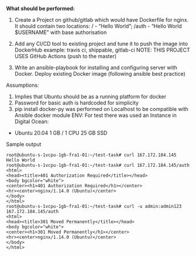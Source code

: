 **What should be performed:**
1. Create a Project on github/gitlab which would have Dockerfile for nginx.
   It should contain two locations:
    / - “Hello World”; 
    /auth - “Hello World $USERNAME” with base authorisation
   
2. Add any CI/CD tool to existing project and tune it to push the image into DockerHub
   example: travis ci, shippable, gitlab-ci
   NOTE: THIS PROJECT USES GitHub Actions (push to the master)

3. Write an ansible-playbook for installing and configuring server with Docker.
   Deploy existing Docker image (following ansible best practice)
   
Assumptions:
1. Implies that Ubuntu should be as a running platform for docker
2. Password for basic auth is hardcoded for simplicity
3. pip install docker-py was performed on Localhost to be compatible with Ansible docker module 
ENV:
For test there was used an Instance in Digital Ocean:
- Ubuntu 20.04
  1 GB / 1 CPU
  25 GB SSD
  
Sample output
```
root@ubuntu-s-1vcpu-1gb-fra1-01:~/test-task# curl 167.172.184.145
Hello World
root@ubuntu-s-1vcpu-1gb-fra1-01:~/test-task# curl 167.172.184.145/auth
<html>
<head><title>401 Authorization Required</title></head>
<body bgcolor="white">
<center><h1>401 Authorization Required</h1></center>
<hr><center>nginx/1.14.0 (Ubuntu)</center>
</body>
</html>
root@ubuntu-s-1vcpu-1gb-fra1-01:~/test-task# curl -u admin:admin123 167.172.184.145/auth
<html>
<head><title>301 Moved Permanently</title></head>
<body bgcolor="white">
<center><h1>301 Moved Permanently</h1></center>
<hr><center>nginx/1.14.0 (Ubuntu)</center>
</body>
</html>
```